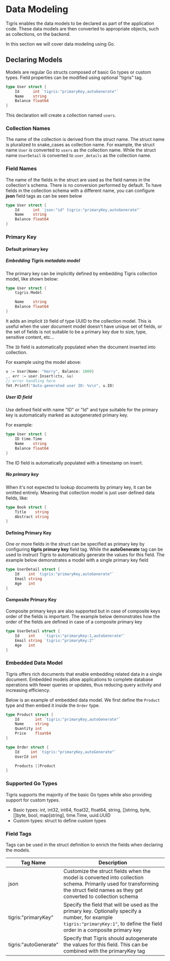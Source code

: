 # Data Modeling

Tigris enables the data models to be declared as part of the
application code. These data models are then converted to appropriate
objects, such as collections, on the backend.

In this section we will cover data modeling using Go.

## Declaring Models

Models are regular Go structs composed of basic Go types or custom types.
Field properties can be modified using optional "tigris" tag.

```go
type User struct {
    Id      int `tigris:"primaryKey,autoGenerate"`
    Name    string
    Balance float64
}
```

This declaration will create a collection named `users`.

### Collection Names

The name of the collection is derived from the struct name. The struct
name is pluralized to snake_cases as collection name. For example, the
struct name `User` is converted to `users` as the collection name. While
the struct name `UserDetail` is converted to `user_details` as the
collection name.

### Field Names

The name of the fields in the struct are used as the field names in the
collection's schema. There is no conversion performed by default. To have
fields in the collection schema with a different name, you can configure
**json** field tags as can be seen below

```go
type User struct {
    Id      int `json:"id" tigris:"primaryKey,autoGenerate"`
    Name    string
    Balance float64
}
```

### Primary Key

#### Default primary key

##### Embedding Tigris metadata model

The primary key can be implicitly defined by embedding Tigris collection model,
like shown below:

```go
type User struct {
	tigris.Model

    Name    string
    Balance float64
}
```

It adds an implicit `ID` field of type UUID to the collection model.
This is useful when the user document model doesn't have unique set of fields,
or the set of fields is not suitable to be a primary key due to size, type,
sensitive content, etc...

The `ID` field is automatically populated when the document inserted into collection.

For example using the model above:

```go
u := User{Name: "Harry", Balance: 1000}
_, err := user.Insert(ctx, &u)
// error handling here
fmt.Printf("Auto-generated user ID: %v\n", u.ID)
```

##### User ID field

Use defined field with name "ID" or "Id" and type suitable for the primary key is
automatically marked as autogenerated primary key.

For example:

```go
type User struct {
    ID time.Time
    Name    string
    Balance float64
}
```

The ID field is automatically populated with a timestamp on insert.

##### No primary key

When it's not expected to lookup documents by primary key, it can be omitted entirely.
Meaning that collection model is just user defined data fields, like:

```go
type Book struct {
    Title    string
    Abstract string
}
```

#### Defining Primary Key

One or more fields in the struct can be specified as primary key by
configuring **tigris primary key** field tag. While the **autoGenerate** tag
can be used to instruct Tigris to automatically generate the values for this
field. The example below demonstrates a model with a single primary key field

```go
type UserDetail struct {
	Id    int `tigris:"primaryKey,autoGenerate"`
	Email string
	Age   int
}
```

#### Composite Primary Key

Composite primary keys are also supported but in case of composite keys
order of the fields is important. The example below demonstrates
how the order of the fields are defined in case of a composite primary key

```go
type UserDetail struct {
	Id    int    `tigris:"primaryKey:1,autoGenerate"`
	Email string `tigris:"primaryKey:2"`
	Age   int
}
```

### Embedded Data Model

Tigris offers rich documents that enable embedding related data in a single
document. Embedded models allow applications to complete database operations
with fewer queries or updates, thus reducing query activity and increasing
efficiency.

Below is an example of embedded data model. We first define the `Product`
type and then embed it inside the `Order` type.

```go
type Product struct {
	Id       int `tigris:"primaryKey,autoGenerate"`
	Name     string
	Quantity int
	Price    float64
}

type Order struct {
	Id     int `tigris:"primaryKey,autoGenerate"`
	UserId int

	Products []Product
}
```

### Supported Go Types

Tigris supports the majority of the basic Go types while also providing support
for custom types.

- Basic types: int, int32, int64, float32, float64, string, []string, byte,
  []byte, bool, map[string], time.Time, uuid.UUID
- Custom types: struct to define custom types

### Field Tags

Tags can be used in the struct definition to enrich the fields when
declaring the models.

| Tag Name              | Description                                                                                                                                                                       |
| --------------------- | --------------------------------------------------------------------------------------------------------------------------------------------------------------------------------- |
| json                  | Customize the struct fields when the model is converted into collection schema. Primarily used for transforming the struct field names as they get converted to collection schema |
| tigris:"primaryKey"   | Specify the field that will be used as the primary key. Optionally specify a number, for example `tigris:"primaryKey:1"`, to define the field order in a composite primary key    |
| tigris:"autoGenerate" | Specify that Tigris should autogenerate the values for this field. This can be combined with the primaryKey tag                                                                   |
